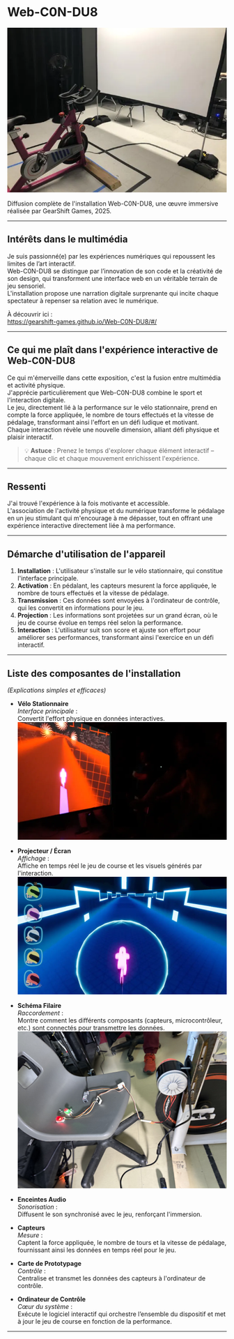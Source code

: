 # Web-C0N-DU8

![Diffusion complète](photos_expo_finissants/diffusion_complet.webp)

Diffusion complète de l'installation Web-C0N-DU8, une œuvre immersive réalisée par GearShift Games, 2025.

---

## Intérêts dans le multimédia
Je suis passionné(e) par les expériences numériques qui repoussent les limites de l’art interactif.  
Web-C0N-DU8 se distingue par l’innovation de son code et la créativité de son design, qui transforment une interface web en un véritable terrain de jeu sensoriel.  
L'installation propose une narration digitale surprenante qui incite chaque spectateur à repenser sa relation avec le numérique.

À découvrir ici :  
<https://gearshift-games.github.io/Web-C0N-DU8/#/>

---

## Ce qui me plaît dans l'expérience interactive de Web-C0N-DU8
Ce qui m'émerveille dans cette exposition, c'est la fusion entre multimédia et activité physique.  
J'apprécie particulièrement que Web-C0N-DU8 combine le sport et l'interaction digitale.  
Le jeu, directement lié à la performance sur le vélo stationnaire, prend en compte la force appliquée, le nombre de tours effectués et la vitesse de pédalage, transformant ainsi l'effort en un défi ludique et motivant.  
Chaque interaction révèle une nouvelle dimension, alliant défi physique et plaisir interactif.

> 💡 **Astuce** : Prenez le temps d'explorer chaque élément interactif – chaque clic et chaque mouvement enrichissent l'expérience.

---

## Ressenti
J'ai trouvé l'expérience à la fois motivante et accessible.  
L'association de l'activité physique et du numérique transforme le pédalage en un jeu stimulant qui m'encourage à me dépasser, tout en offrant une expérience interactive directement liée à ma performance.

---

## Démarche d'utilisation de l'appareil
1. **Installation** : L'utilisateur s'installe sur le vélo stationnaire, qui constitue l'interface principale.
2. **Activation** : En pédalant, les capteurs mesurent la force appliquée, le nombre de tours effectués et la vitesse de pédalage.
3. **Transmission** : Ces données sont envoyées à l'ordinateur de contrôle, qui les convertit en informations pour le jeu.
4. **Projection** : Les informations sont projetées sur un grand écran, où le jeu de course évolue en temps réel selon la performance.
5. **Interaction** : L'utilisateur suit son score et ajuste son effort pour améliorer ses performances, transformant ainsi l'exercice en un défi interactif.

---

## Liste des composantes de l'installation
*(Explications simples et efficaces)*

- **Vélo Stationnaire**  
  *Interface principale* :  
  Convertit l'effort physique en données interactives.  
  ![Plan du jeu et du vélo](photos_expo_finissants/plan_jeu_velo.webp)

- **Projecteur / Écran**  
  *Affichage* :  
  Affiche en temps réel le jeu de course et les visuels générés par l'interaction.  
  ![Plan de l’écran](photos_expo_finissants/plan_ecran.webp)

- **Schéma Filaire**  
  *Raccordement* :  
  Montre comment les différents composants (capteurs, microcontrôleur, etc.) sont connectés pour transmettre les données.  
  ![Schéma filaire](photos_expo_finissants/lien_filaire.jpeg)

- **Enceintes Audio**  
  *Sonorisation* :  
  Diffusent le son synchronisé avec le jeu, renforçant l'immersion.

- **Capteurs**  
  *Mesure* :  
  Captent la force appliquée, le nombre de tours et la vitesse de pédalage, fournissant ainsi les données en temps réel pour le jeu.

- **Carte de Prototypage**  
  *Contrôle* :  
  Centralise et transmet les données des capteurs à l'ordinateur de contrôle.

- **Ordinateur de Contrôle**  
  *Cœur du système* :  
  Exécute le logiciel interactif qui orchestre l’ensemble du dispositif et met à jour le jeu de course en fonction de la performance.

---

